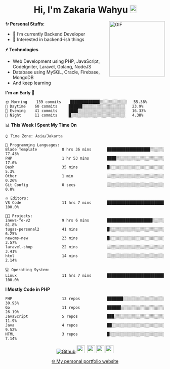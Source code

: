 <h1 align="center">Hi, I'm Zakaria Wahyu <img src="https://github.com/TheDudeThatCode/TheDudeThatCode/blob/master/Assets/Hi.gif" width="20px" height="25px"></h1>

<img align="right" alt="GIF" height="175px" src="https://www.nayakapratama.co.id/wp-content/uploads/2019/07/Website-Maintenance.gif" />

**✨ Personal Stuffs:**
- 🔭 I’m currently Backend Developer
- 🌱 Interested in backend-ish things

**⚡ Technologies**
- Web Development using PHP, JavaScript, CodeIgniter, Laravel, Golang, NodeJS
- Database using MySQL, Oracle, Firebase, MongoDB
- And keep learning

<!--START_SECTION:waka-->
**I'm an Early 🐤** 

```text
🌞 Morning    139 commits    █████████████░░░░░░░░░░░░   55.38% 
🌆 Daytime    60 commits     ██████░░░░░░░░░░░░░░░░░░░   23.9% 
🌃 Evening    41 commits     ████░░░░░░░░░░░░░░░░░░░░░   16.33% 
🌙 Night      11 commits     █░░░░░░░░░░░░░░░░░░░░░░░░   4.38%

```


📊 **This Week I Spent My Time On** 

```text
⌚︎ Time Zone: Asia/Jakarta

💬 Programming Languages: 
Blade Template           8 hrs 36 mins       ███████████████████░░░░░░   77.43% 
PHP                      1 hr 53 mins        ████░░░░░░░░░░░░░░░░░░░░░   17.0% 
Bash                     35 mins             █░░░░░░░░░░░░░░░░░░░░░░░░   5.3% 
Other                    1 min               ░░░░░░░░░░░░░░░░░░░░░░░░░   0.26% 
Git Config               0 secs              ░░░░░░░░░░░░░░░░░░░░░░░░░   0.0%

🔥 Editors: 
VS Code                  11 hrs 7 mins       █████████████████████████   100.0%

🐱‍💻 Projects: 
inews-fe-v2              9 hrs 6 mins        ████████████████████░░░░░   81.8% 
tugas-personal2          41 mins             █░░░░░░░░░░░░░░░░░░░░░░░░   6.25% 
newcms-new               23 mins             █░░░░░░░░░░░░░░░░░░░░░░░░   3.57% 
laravel-shop             22 mins             ░░░░░░░░░░░░░░░░░░░░░░░░░   3.41% 
html                     14 mins             ░░░░░░░░░░░░░░░░░░░░░░░░░   2.14%

💻 Operating System: 
Linux                    11 hrs 7 mins       █████████████████████████   100.0%

```

**I Mostly Code in PHP** 

```text
PHP                      13 repos            ███████░░░░░░░░░░░░░░░░░░   30.95% 
Go                       11 repos            ██████░░░░░░░░░░░░░░░░░░░   26.19% 
JavaScript               5 repos             ███░░░░░░░░░░░░░░░░░░░░░░   11.9% 
Java                     4 repos             ██░░░░░░░░░░░░░░░░░░░░░░░   9.52% 
HTML                     3 repos             █░░░░░░░░░░░░░░░░░░░░░░░░   7.14%

```



<!--END_SECTION:waka-->

<p align="center">
<a href="https://github.com/zakariawahyu" target="_blank"><img alt="Github" src="https://img.shields.io/badge/GitHub-%2312100E.svg?&style=for-the-badge&logo=Github&logoColor=white" /></a>
<a href="https://www.twitter.com/_zakariawahyu"><img src="https://img.shields.io/badge/twitter-%231DA1F2.svg?&style=for-the-badge&logo=twitter&logoColor=white" height=25></a> 
<a href="https://www.linkedin.com/in/zakariawahyu"><img src="https://img.shields.io/badge/linkedin-%230077B5.svg?&style=for-the-badge&logo=linkedin&logoColor=white" height=25></a> 
<a href="https://www.instagram.com/_zakariawahyu"><img src="https://img.shields.io/badge/instagram-%23E4405F.svg?&style=for-the-badge&logo=instagram&logoColor=white" height=25></a>
<a href="https://medium.com/@zakariawahyu"><img src="https://img.shields.io/badge/Medium-12100E?style=for-the-badge&logo=medium&logoColor=white" height=25></a>
</p>
<p align="center"><a href="https://www.zakariawahyu.com" target="_blank">🌐 My personal portfolio website</a></p>
